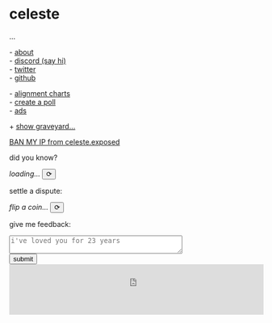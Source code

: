 <h1 id="celeste">celeste</h1>

<span id="subheader">...</span>

\- [about](/about)\
\- [discord (say hi)](https://discord.com/users/140541286498304000)\
\- [twitter](https://twitter.com/parafactual)\
\- [github](https://github.com/cosmicoptima)

\- [alignment charts](/alignment)\
\- [create a poll](/poll)\
\- [ads](/ads)

<span id="show-more-links-plus-minus">+</span>
<a id="show-more-links" href="javascript:void">show graveyard…</a>
<span id="more-links" style="display: none;"> 🪦 copilot\
🪦 date me\
🪦 ???
</span>

<a class="ban-my-ip" href="/api/ban">BAN MY IP from celeste.exposed</a>

did you know?

<div>
  <span class="evilbox" id="fun-fact"><i>loading...</i></span>
  <button id="reload-fun-fact">⟳</button>
</div>

settle a dispute:

<div>
  <span class="evilbox" id="coinflip"><i>flip a coin...</i></span>
  <button id="flip-a-coin">⟳</button>
</div>

give me feedback:

<div>
  <div><textarea id="feedback-box" placeholder="i've loved you for 23 years" cols="40"></textarea></div>
  <button id="submit-feedback">submit</button>
</div>

<div class="webring-embed">
  <iframe
      src='https://overengineering.kognise.dev/embed/celeste'
      width='100%'
      height='100'
      class='webring-embed-iframe'
      frameBorder='0'>
  </iframe>
</div>

<script type="text/javascript" src="/index.js"></script>
